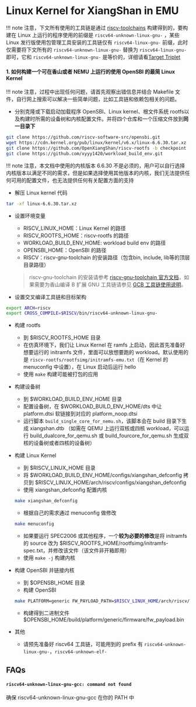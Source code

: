# Linux Kernel for XiangShan in EMU

!!! note
    注意，下文所有使用的工具链是通过 [riscv-toolchains](https://github.com/riscv-collab/riscv-gnu-toolchain) 构建得到的，要构建在 Linux 上运行的程序使用的前缀是 `riscv64-unknown-linux-gnu-` ，某些 Linux 发行版使用包管理工具安装的工具链仅有 `riscv64-linux-gnu-` 前缀，此时仅需要将下文所有的 `riscv64-unknown-linux-gnu-` 替换为 `riscv64-linux-gnu-` 即可，它和 `riscv64-unknown-linux-gnu-` 是等价的，详细请看[Target Triplet](https://wiki.osdev.org/Target_Triplet)

#### 1. 如何构建一个可在香山或者 NEMU 上运行的使用 OpenSBI 的最简 Linux Kernel

!!! note
    注意，过程中出现任何问题，请首先观察出错信息并结合 Makefile 文件，自行网上搜索可以解决一些简单问题，比如工具链和依赖包相关的问题。

- 分别克隆或下载启动加载程序 OpenSBI、Linux kernel、根文件系统 rootfs以及构建时所需的设备树和内核配置文件。并将四个仓库和一个压缩文件放到**同一目录下**
```bash
git clone https://github.com/riscv-software-src/opensbi.git
wget https://cdn.kernel.org/pub/linux/kernel/v6.x/linux-6.6.30.tar.xz
git clone https://github.com/OpenXiangShan/riscv-rootfs -b checkpoint
git clone https://github.com/xyyy1420/workload_build_env.git
```
!!! note
    注意，本文档中使用的内核版本 6.6.30 不是必须的，用户可以自行选择内核版本以满足不同的需求，但是如果选择使用其他版本的内核，我们无法提供任何可用的配置文件，也无法提供任何有关配置方面的支持

- 解压 Linux kernel 代码
```bash
tar -xf linux-6.6.30.tar.xz
```

* 设置环境变量
    * RISCV_LINUX_HOME：Linux Kernel 的路径
    * RISCV_ROOTFS_HOME：riscv-rootfs 的路径
    * WORKLOAD_BUILD_ENV_HOME: workload build env 的路径
    * OPENSBI_HOME：OpenSBI 的路径
    * RISCV：riscv-gnu-toolchain 的安装路径（包含bin, include, lib等的顶层目录路径）
    > riscv-gnu-toolchain 的安装请参考 [riscv-gnu-toolchain 官方文档](https://github.com/riscv-collab/riscv-gnu-toolchain)，如果需要为香山编译 B 扩展 GNU 工具链请参见 [GCB 工具链使用说明](../compiler/gnu_toolchain.md)。

* 设置交叉编译工具链和目标架构
```bash
export ARCH=riscv
export CROSS_COMPILE=$RISCV/bin/riscv64-unknown-linux-gnu-
```

* 构建 rootfs
    * 到 $RISCV_ROOTFS_HOME 目录
    * 在仿真环境下，我们让 Linux Kernel 在 ramfs 上启动，因此首先准备好想要运行的 initramfs 文件，里面可以放想要跑的 workload。默认使用的是 `riscv-rootfs/rootfsimg/initramfs-emu.txt`（在 Kernel 的 menuconfig 中设置），在 Linux 启动后运行 hello
    * 使用 `make` 构建可能被打包的应用

* 构建设备树
    * 到 $WORKLOAD_BUILD_ENV_HOME 目录
    * 配置设备树，在 $WORKLOAD_BUILD_ENV_HOME/dts 中让 platform.dtsi 软链接到对应的 platform_noop.dtsi
    * 运行脚本 `build_single_core_for_nemu.sh`，该脚本会在 build 目录下生成 xiangshan.dtb （如需在 QEMU 上运行双核或四核 workload，可以运行 build_dualcore_for_qemu.sh 或 build_fourcore_for_qemu.sh 生成双核的设备树或者四核的设备树）

* 构建 Linux Kernel
    * 到 $RISCV_LINUX_HOME 目录
    * 将 $WORKLOAD_BUILD_ENV_HOME/configs/xiangshan_defconfig 拷贝到 $RISCV_LINUX_HOME/arch/riscv/configs/xiangshan_defconfig
    * 使用 xiangshan_defconfig 配置内核
    ```bash
    make xiangshan_defconfig
    ```
    * 根据自己的需求通过 menuconfig 做修改
    ```bash
    make menuconfig
    ```
    * 如果要运行 SPEC2006 或其他程序，一个**较为必要的修改**是将 initramfs 的 source 改为 $RISCV_ROOTFS_HOME/rootfsimg/initramfs-spec.txt，并修改该文件（该文件非开箱即用）
    * 使用 `make -j` 构建内核

* 构建 OpenSBI 并链接内核
    * 到 $OPENSBI_HOME 目录
    * 构建 OpenSBI
    ```bash
    make PLATFORM=generic FW_PAYLOAD_PATH=$RISCV_LINUX_HOME/arch/riscv/boot/Image FW_FDT_PATH=$WORKLOAD_BUILD_ENV_HOME/dts/build/xiangshan.dtb FW_PAYLOAD_OFFSET=0x200000
    ```
    * 构建得到二进制文件 $OPENSBI_HOME/build/platform/generic/firmware/fw_payload.bin

* 其他
    * 请预先准备好 riscv64 工具链，可能用到的 prefix 有 `riscv64-unknown-linux-gnu-`，`riscv64-unknown-elf-`

## FAQs

#### `riscv64-unknown-linux-gnu-gcc: command not found`

确保 riscv64-unknown-linux-gnu-gcc 在你的 PATH 中
